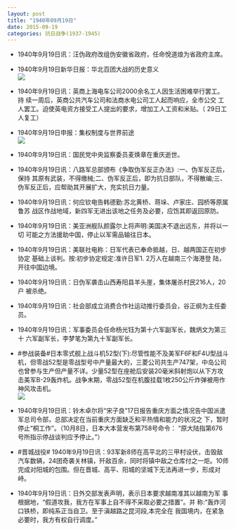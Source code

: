 ```yaml
---
layout: post
title: "1940年09月19日"
date: 2015-09-19
categories: 抗日战争(1937-1945)
---
```


<meta name="referrer" content="no-referrer" />

- 1940年9月19日讯：汪伪政府改组伪安徽省政府，任命悅道烺为省政府主席。 

- 1940年9月19日新华日报：华北百团大战的历史意义 <br/><img src="https://ww2.sinaimg.cn/large/aca367d8jw1ew84ebny93j211j0hmwla.jpg" />

- 1940年9月19日讯：英商上海电车公司2000余名工人因生活困难举行罢工。持 续一周后，英商公共汽车公司和法商水电公司工人起而响应，全市公交 工人罢工。迫使英电资方接受工人提出的要求，增加工人工资和米贴。（ 29日工人复工） 

- 1940年9月19日申报：集权制度与世界前途 <br/><img src="https://ww1.sinaimg.cn/large/aca367d8jw1ew82n7cuucj20tj0xftwv.jpg" />

- 1940年9月19日讯：国民党中央监察委员麦焕章在重庆逝世。 

- 1940年9月19日讯：八路军总部颁布《争取伪军反正办法》:一、伪军反正后，保持 其原有武装，不得缴械;二、伪军反正后，即为抗日部队，不得散编;三、 伪军反正后，应帮助其开展扩大，充实抗日力量。 

- 1940年9月19日讯：何应钦电告韩德勤:苏北黄桥、蒋垛、卢家庄、园桥等原属鲁苏 战区作战地域，新四军无进出该地之任务及必要，应饬其即返回原防。 

- 1940年9月19日讯：美亚洲舰队颜露尔上将声明:美国决不退出远东，并将以一切 可能之方法援助中国，停止以军需品输往日本。 

- 1940年9月19日讯：美联社电称：日军代表已奉命抵越，日、越两国正在初步协定 基础上谈判。按:初步协定规定:准许日军1. 2万人在越南三个海港登 陆，开往中国边境。 

- 1940年9月19日讯：日伪军袭击山西寿阳县羊头崖，集体屠杀村民216人，20户 被杀绝。 

- 1940年9月19日讯：社会部成立消费合作社运动推行委员会，谷正纲为主任委员。 

- 1940年9月19日讯：军事委员会任命杨光钰为第十六军副军长，魏炳文为第三十 六军副军长，李梦笔为第九十军副军长。 

- #参战装备#日本零式舰上战斗机52型(下):尽管性能不及美军F6F和F4U型战斗机，但零战52型是零战型号中产量最大的，三菱公司共生产747架，中岛公司也曾参与生产但产量不详。少量52型在座舱后安装20毫米斜射炮以从下方攻击美军B-29轰炸机。战争末期，零战52型在机腹挂载1枚250公斤炸弹被用作神风攻击机。 <br/><img src="https://ww3.sinaimg.cn/large/aca367d8jw1ew7j4w2icvj20b00jntcc.jpg" />

- 1940年9月19日讯：铃木卓尔将“宋子良”17日报告重庆方面之情况告中国派遣 军总司令部，总部决定在当前重庆方面缺乏和平热情和能力的状况之 下，暂时停止“桐工作”。（10月8日，日本大本营发布第758号命令： “原大陆指第676号所指示停战谈判应予停止。”） 

- #晋城战役# 1940年9月19日讯：93军新8师在高平北的三甲村设伏，击毁敌汽车数辆，24团奇袭关林镇，歼敌百余，同时将镇中敌之仓库付之一炬。10师完成对阳城的包围。但在晋城、高平、阳城的坚城下无法再进一步，形成对峙。 

- 1940年9月19日讯：日外交部发表声明，表示日本要求越南准其以越南为军 事根据地，“假道攻我，我方在军事上自不得不采取必要之措置”。并 称:“轰炸河口铁桥，即纯系正当自卫。至于滇越路之昆河段,本完全在 我国境内，在紧急必要时，我方有权自行调度。” 

